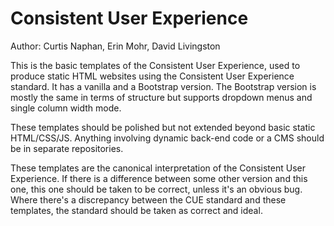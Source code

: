 Consistent User Experience
==========================
Author:     Curtis Naphan, Erin Mohr, David Livingston

This is the basic templates of the Consistent User Experience, used to produce static HTML websites using the Consistent User Experience standard. It has a vanilla and a Bootstrap version. The Bootstrap version is mostly the same in terms of structure but supports dropdown menus and single column width mode.

These templates should be polished but not extended beyond basic static HTML/CSS/JS. Anything involving dynamic back-end code or a CMS should be in separate repositories.

These templates are the canonical interpretation of the Consistent User Experience. If there is a difference between some other version and this one, this one should be taken to be correct, unless it's an obvious bug. Where there's a discrepancy between the CUE standard and these templates, the standard should be taken as correct and ideal.
